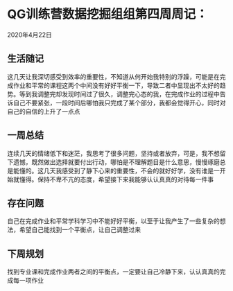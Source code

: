 # QG训练营数据挖掘组组第四周周记：

2020年4月22日

## 生活随记

这几天让我深切感受到效率的重要性，不知道从何开始我特别的浮躁，可能是在完成作业和平常的课程这两个中间没有好好平衡一下，导致二者中显现出不太好的趋势。等到我调整完却发现时间过了很久，调整完心态的我，在完成作业的过程中告诉自己不要紧张，一段时间后哪怕我只完成了某个部分，我都会觉得开心，同时对自己的自信的上升了一点点

## 一周总结

连续几天的情绪低下和迷茫，我思考了很多问题，坚持或者放弃，可是，我不想留下遗憾，既然做出选择就要付出行动，哪怕是不理解题目是什么意思，慢慢琢磨总是能懂的。这几天我感受到了静下心来的重要性，不会的就好好学，没有谁是一开始就懂得。保持不卑不亢的态度，希望接下来我能够认认真真的对待每一件事



## 存在问题

自己在完成作业和平常学科学习中不能好好平衡，以至于让我产生了一些复杂的想法，希望自己能找到一个平衡点，让自己调整过来



## 下周规划

找到专业课和完成作业两者之间的平衡点，一定要让自己冷静下来，认认真真的完成每一项作业

